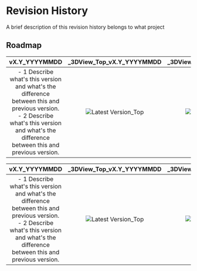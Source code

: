 # Revision History

A brief description of this revision history belongs to what project

## Roadmap

| __vX.Y_YYYYMMDD__|_3DView_Top_vX.Y_YYYYMMDD|_3DView_Bottom_vX.Y_YYYYMMDD| 3D View |
|:---:|:---:|:---:|:--:|
|- 1  Describe what's this version and what's the difference between this and previous version. <br> - 2 Describe what's this version and what's the difference between this and previous version.|![Latest Version_Top](https://github.com/mend0z0)|![Latest Version_Bottom](https://github.com/mend0z0)| ![_3DView_vX_YYYYMMDD](https://github.com/mend0z0)|

|__vX.Y_YYYYMMDD__|_3DView_Top_vX.Y_YYYYMMDD|_3DView_Bottom_vX.Y_YYYYMMDD| 3D View |
|:---:|:---:|:---:|:--:|
|- 1  Describe what's this version and what's the difference between this and previous version. <br> - 2 Describe what's this version and what's the difference between this and previous version.|![Latest Version_Top](https://github.com/mend0z0)|![Latest Version_Bottom](https://github.com/mend0z0)| ![_3DView_vX_YYYYMMDD](https://github.com/mend0z0)|
